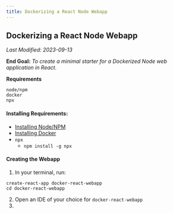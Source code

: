 ```yaml
---
title: Dockerizing a React Node Webapp
---
```


## Dockerizing a React Node Webapp
_Last Modified: 2023-09-13_

**End Goal:** _To create a minimal starter for a Dockerized Node web application in React._

**Requirements**
```
node/npm
docker
npx
```

#### Installing Requirements:
* [Installing Node/NPM](https://docs.npmjs.com/downloading-and-installing-node-js-and-npm)
* [Installing Docker](https://docs.docker.com/desktop/)
* `npx`
    * `npm install -g npx`


#### Creating the Webapp
1. In your terminal, run:
```
create-react-app docker-react-webapp
cd docker-react-webapp
```
2. Open an IDE of your choice for `docker-react-webapp`
3. 